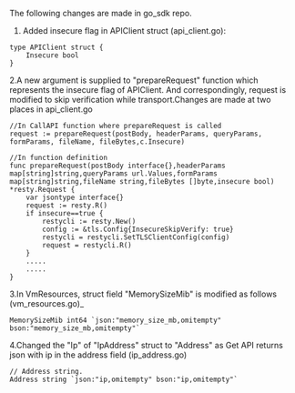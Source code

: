 The following changes are made in go_sdk repo.

1. Added insecure flag in APIClient struct (api_client.go):

```
type APIClient struct {
    Insecure bool
}
```

2.A new argument is supplied to "prepareRequest" function which represents the insecure flag of APIClient. And correspondingly, request is modified to skip verification while transport.Changes are made at two places in api_client.go

```
//In CallAPI function where prepareRequest is called
request := prepareRequest(postBody, headerParams, queryParams, formParams, fileName, fileBytes,c.Insecure)

//In function definition
func prepareRequest(postBody interface{},headerParams map[string]string,queryParams url.Values,formParams map[string]string,fileName string,fileBytes []byte,insecure bool) *resty.Request {
    var jsontype interface{}
    request := resty.R()
    if insecure==true {
        restycli := resty.New()
        config := &tls.Config{InsecureSkipVerify: true}
        restycli = restycli.SetTLSClientConfig(config)
        request = restycli.R()
    }
    .....
    .....
}

```

3.In VmResources, struct field "MemorySizeMib" is modified as follows (vm_resources.go)_

```
MemorySizeMib int64 `json:"memory_size_mb,omitempty" bson:"memory_size_mb,omitempty"`
```

4.Changed the "Ip" of "IpAddress" struct to "Address" as Get API returns json with ip in the address field (ip_address.go)

```
// Address string.
Address string `json:"ip,omitempty" bson:"ip,omitempty"`
```


